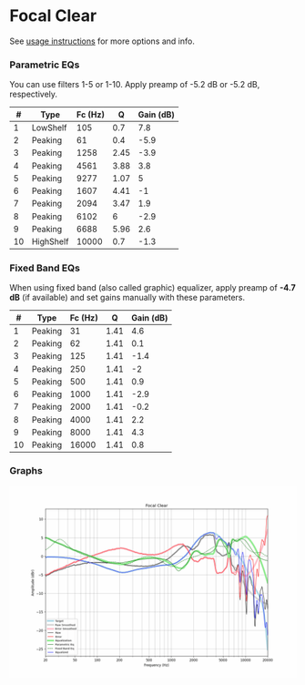 # Focal Clear
See [usage instructions](https://github.com/jaakkopasanen/AutoEq#usage) for more options and info.

### Parametric EQs
You can use filters 1-5 or 1-10. Apply preamp of -5.2 dB or -5.2 dB, respectively.

|   # | Type      |   Fc (Hz) |    Q |   Gain (dB) |
|-----|-----------|-----------|------|-------------|
|   1 | LowShelf  |       105 | 0.7  |         7.8 |
|   2 | Peaking   |        61 | 0.4  |        -5.9 |
|   3 | Peaking   |      1258 | 2.45 |        -3.9 |
|   4 | Peaking   |      4561 | 3.88 |         3.8 |
|   5 | Peaking   |      9277 | 1.07 |         5   |
|   6 | Peaking   |      1607 | 4.41 |        -1   |
|   7 | Peaking   |      2094 | 3.47 |         1.9 |
|   8 | Peaking   |      6102 | 6    |        -2.9 |
|   9 | Peaking   |      6688 | 5.96 |         2.6 |
|  10 | HighShelf |     10000 | 0.7  |        -1.3 |

### Fixed Band EQs
When using fixed band (also called graphic) equalizer, apply preamp of **-4.7 dB** (if available) and set gains manually with these parameters.

|   # | Type    |   Fc (Hz) |    Q |   Gain (dB) |
|-----|---------|-----------|------|-------------|
|   1 | Peaking |        31 | 1.41 |         4.6 |
|   2 | Peaking |        62 | 1.41 |         0.1 |
|   3 | Peaking |       125 | 1.41 |        -1.4 |
|   4 | Peaking |       250 | 1.41 |        -2   |
|   5 | Peaking |       500 | 1.41 |         0.9 |
|   6 | Peaking |      1000 | 1.41 |        -2.9 |
|   7 | Peaking |      2000 | 1.41 |        -0.2 |
|   8 | Peaking |      4000 | 1.41 |         2.2 |
|   9 | Peaking |      8000 | 1.41 |         4.3 |
|  10 | Peaking |     16000 | 1.41 |         0.8 |

### Graphs
![](./Focal%20Clear.png)
